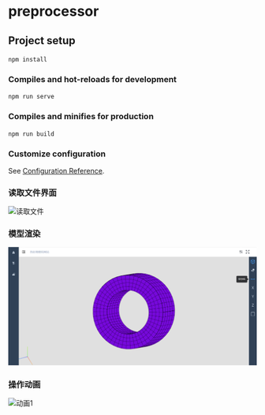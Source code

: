 # preprocessor

## Project setup
```
npm install
```

### Compiles and hot-reloads for development
```
npm run serve
```

### Compiles and minifies for production
```
npm run build
```

### Customize configuration
See [Configuration Reference](https://cli.vuejs.org/config/).

### 读取文件界面
![读取文件](D:\Doucument\VscodeWorkspace\processor-v5\src\assets\img\读取文件.png)

### 模型渲染
![Image text](https://raw.githubusercontent.com/zlf-star/pickingDemo/master/src/assets/img/1000%E7%BD%91%E6%A0%BC%E6%B8%B2%E6%9F%93%E6%A8%A1%E5%9E%8B.png)

### 操作动画
![动画1](D:\Doucument\VscodeWorkspace\processor-v5\src\assets\img\动画1.gif)
